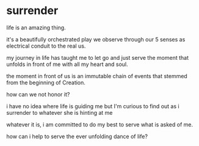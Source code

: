 # surrender

life is an amazing thing.

it's a beautifully orchestrated play we observe through our 5 senses as electrical conduit to the real us.

my journey in life has taught me to let go and just serve the moment that unfolds in front of me with all my heart and soul.

the moment in front of us is an immutable chain of events that stemmed from the beginning of Creation.

how can we not honor it?

i have no idea where life is guiding me but I'm curious to find out as i surrender to whatever she is hinting at me

whatever it is, i am committed to do my best to serve what is asked of me.

how can i help to serve the ever unfolding dance of life?
